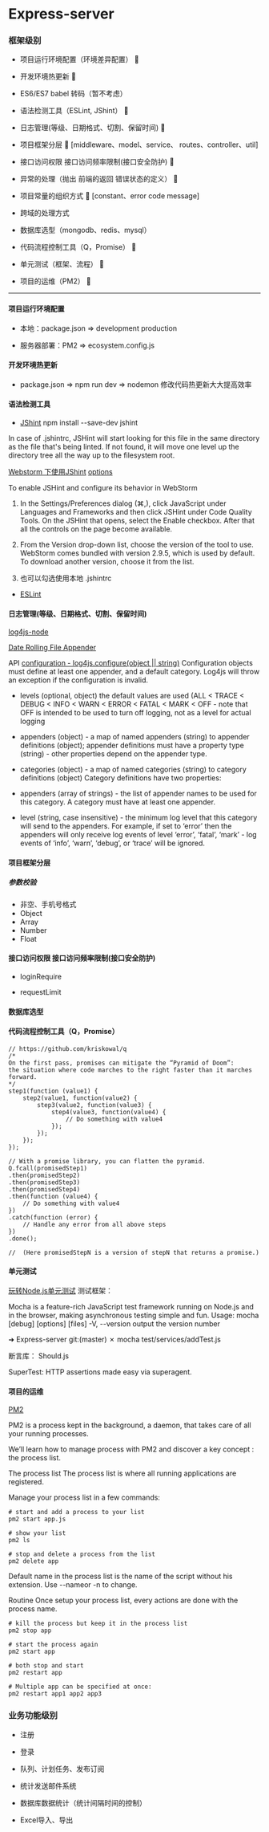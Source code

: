 # Express-server
### 框架级别
* 项目运行环境配置（环境差异配置）                  🚩

* 开发环境热更新                                  🚩

* ES6/ES7 babel 转码（暂不考虑）                  

* 语法检测工具（ESLint, JShint）                  🚩

* 日志管理(等级、日期格式、切割、保留时间)           🚩

* 项目框架分层                                    🚩
[middleware、model、service、
 routes、controller、util]

* 接口访问权限 接口访问频率限制(接口安全防护)         🚩

* 异常的处理（抛出 前端的返回 错误状态的定义）        🚩

* 项目常量的组织方式                               🚩
[constant、error code message]

* 跨域的处理方式

* 数据库选型（mongodb、redis、mysql）

* 代码流程控制工具（Q，Promise）                   🚩

* 单元测试（框架、流程）                           🚩

* 项目的运维（PM2）                               🚩
- - -

#### 项目运行环境配置
* 本地：package.json => development production

* 服务器部署：PM2 => ecosystem.config.js

#### 开发环境热更新
* package.json => npm run dev => nodemon 修改代码热更新大大提高效率

#### 语法检测工具
* [JShint](http://jshint.com/docs/) 
npm install --save-dev jshint

In case of .jshintrc, JSHint will start looking for this file in the same directory as the file that's being linted. 
If not found, it will move one level up the directory tree all the way up to the filesystem root.

[Webstorm 下使用JShint](http://www.jetbrains.com/help/webstorm/jshint.html)
[options](http://jshint.com/docs/options/)

To enable JSHint and configure its behavior in WebStorm
1. In the Settings/Preferences dialog (⌘,), click JavaScript under Languages and Frameworks and then click JSHint under Code Quality Tools. 
On the JSHint that opens, select the Enable checkbox. After that all the controls on the page become available.

2. From the Version drop-down list, choose the version of the tool to use. WebStorm comes bundled with version 2.9.5, which is used by default. 
To download another version, choose it from the list.

3. 也可以勾选使用本地 .jshintrc

* [ESLint](http://www.jetbrains.com/help/webstorm/eslint.html)

#### 日志管理(等级、日期格式、切割、保留时间)
[log4js-node](https://log4js-node.github.io/log4js-node/)

[Date Rolling File Appender](https://log4js-node.github.io/log4js-node/dateFile.html)

API
[configuration - log4js.configure(object || string)](https://log4js-node.github.io/log4js-node/api.html)
Configuration objects must define at least one appender, and a default category. 
Log4js will throw an exception if the configuration is invalid.

* levels (optional, object) 
the default values are used (ALL < TRACE < DEBUG < INFO < WARN < ERROR < FATAL < MARK < OFF - note that 
OFF is intended to be used to turn off logging, not as a level for actual logging

* appenders (object) - a map of named appenders (string) to appender definitions (object);
 appender definitions must have a property type (string) - other properties depend on the appender type.

* categories (object) - a map of named categories (string) to category definitions (object)
Category definitions have two properties:

- appenders (array of strings) - the list of appender names to be used for this category. 
A category must have at least one appender.

- level (string, case insensitive) - the minimum log level that this category will send to the appenders.
 For example, if set to ‘error’ then the appenders will only receive log events of level ‘error’, 
‘fatal’, ‘mark’ - log events of ‘info’, ‘warn’, ‘debug’, or ‘trace’ will be ignored.

#### 项目框架分层
##### 参数校验
* 非空、手机号格式
* Object
* Array
* Number
* Float

#### 接口访问权限 接口访问频率限制(接口安全防护)
* loginRequire

* requestLimit

#### 数据库选型

#### 代码流程控制工具（Q，Promise）
```$xslt
// https://github.com/kriskowal/q
/*
On the first pass, promises can mitigate the “Pyramid of Doom”: 
the situation where code marches to the right faster than it marches forward. 
*/
step1(function (value1) {
    step2(value1, function(value2) {
        step3(value2, function(value3) {
            step4(value3, function(value4) {
                // Do something with value4
            });
        });
    });
});

// With a promise library, you can flatten the pyramid.
Q.fcall(promisedStep1)
.then(promisedStep2)
.then(promisedStep3)
.then(promisedStep4)
.then(function (value4) {
    // Do something with value4
})
.catch(function (error) {
    // Handle any error from all above steps
})
.done();

//  (Here promisedStepN is a version of stepN that returns a promise.)

```

#### 单元测试
[玩转Node.js单元测试](https://cnodejs.org/topic/58d1cafc17f61387400b7e4a)
测试框架：

Mocha is a feature-rich JavaScript test framework running on Node.js and in the browser, 
making asynchronous testing simple and fun.
Usage: mocha [debug] [options] [files]
-V, --version                           output the version number

➜  Express-server git:(master) ✗ mocha test/services/addTest.js


断言库：
Should.js

SuperTest:
HTTP assertions made easy via superagent.


#### 项目的运维
[PM2](https://pm2.io/doc/en/runtime/guide/process-management/)

PM2 is a process kept in the background, a daemon, that takes care of all your running processes.

We’ll learn how to manage process with PM2 and discover a key concept : the process list.

The process list
The process list is where all running applications are registered.

Manage your process list in a few commands:
```$xslt
# start and add a process to your list
pm2 start app.js

# show your list
pm2 ls

# stop and delete a process from the list
pm2 delete app
```
Default name in the process list is the name of the script without his extension. Use --nameor -n to change.

Routine
Once setup your process list, every actions are done with the process name.
```$xslt
# kill the process but keep it in the process list
pm2 stop app

# start the process again
pm2 start app

# both stop and start
pm2 restart app

# Multiple app can be specified at once:
pm2 restart app1 app2 app3
```
### 业务功能级别
* 注册

* 登录

* 队列、计划任务、发布订阅

* 统计发送邮件系统

* 数据库数据统计（统计间隔时间的控制）

* Excel导入、导出 


